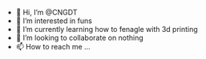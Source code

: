 - 👋 Hi, I’m @CNGDT
- 👀 I’m interested in funs
- 🌱 I’m currently learning how to fenagle with 3d printing
- 💞️ I’m looking to collaborate on nothing
- 📫 How to reach me ...
